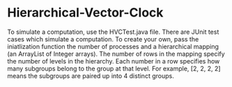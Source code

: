 # Hierarchical-Vector-Clock

To simulate a computation, use the HVCTest.java file. There are JUnit test cases which simulate a computation. To create your own, pass the iniatlization function the number of processes and a hierarchical mapping (an ArrayList of Integer arrays). The number of rows in the mapping specify the number of levels in the hierarchy. Each number in a row specifies how many subgroups belong to the group at that level. For example, [2, 2, 2, 2] means the subgroups are paired up into 4 distinct groups.
